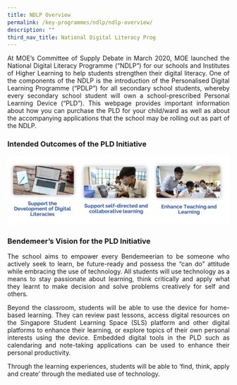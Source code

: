 ```yaml
---
title: NDLP Overview
permalink: /key-programmes/ndlp/ndlp-overview/
description: ""
third_nav_title: National Digital Literacy Prog
---
```




<p style="text-align:justify">At MOE’s Committee of Supply Debate in March 2020, MOE launched the National Digital Literacy Programme (“NDLP”) for our schools and Institutes of Higher Learning to help students strengthen their digital literacy. One of the components of the NDLP is the introduction of the Personalised Digital Learning Programme (“PDLP”) for all secondary school students, whereby every secondary school student will own a school-prescribed Personal Learning Device (“PLD”). This webpage provides important information about how you can purchase the PLD for your child/ward as well as about the accompanying applications that the school may be rolling out as part of the NDLP.</p>

### Intended Outcomes of the PLD Initiative

![PLD Initiative](/images//Keyprogrammes/Ndlp/11-aim-pdlp.png)

### Bendemeer’s Vision for the PLD Initiative

<p style="text-align:justify">The school aims to empower every Bendemeerian to be someone who actively seek to learn, be future-ready and possess the “can do” attitude while embracing the use of technology. All students will use technology as a means to stay passionate about learning, think critically and apply what they learnt to make decision and solve problems creatively for self and others.</p>

<p style="text-align:justify">Beyond the classroom, students will be able to use the device for home-based learning.  They can review past lessons, access digital resources on the Singapore Student Learning Space (SLS) platform and other digital platforms to enhance their learning, or explore topics of their own personal interests using the device.   Embedded digital tools in the PLD such as calendaring and note-taking applications can be used to enhance their personal productivity. </p>

<p style="text-align:justify">Through the learning experiences, students will be able to ‘find, think, apply and create’ through the mediated use of technology.</p>